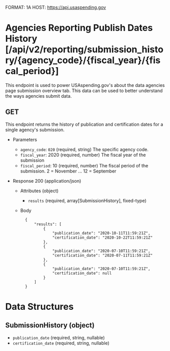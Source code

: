 FORMAT: 1A
HOST: https://api.usaspending.gov

# Agencies Reporting Publish Dates History [/api/v2/reporting/submission_history/{agency_code}/{fiscal_year}/{fiscal_period}]

This endpoint is used to power USAspending.gov's about the data agencies page submission overview tab. This data can be used to better understand the ways agencies submit data.

## GET

This endpoint returns the history of publication and certification dates for a single agency's submission.

+ Parameters
    + `agency_code`: `020` (required, string)
        The specific agency code.
    + `fiscal_year`: 2020 (required, number)
        The fiscal year of the submission
    + `fiscal_period`: 10 (required, number)
        The fiscal period of the submission. 2 = November ... 12 = September

+ Response 200 (application/json)

    + Attributes (object)
        + `results` (required, array[SubmissionHistory], fixed-type)
    + Body

            {
                "results": [
                    {
                        "publication_date": "2020-10-11T11:59:21Z",
                        "certification_date": "2020-10-22T11:59:21Z"
                    },
                    {
                        "publication_date": "2020-07-10T11:59:21Z",
                        "certification_date": "2020-07-11T11:59:21Z"
                    },
                    {
                        "publication_date": "2020-07-10T11:59:21Z",
                        "certification_date": null
                    }
                ]
            }

# Data Structures

## SubmissionHistory (object)
+ `publication_date` (required, string, nullable)
+ `certification_date` (required, string, nullable)

